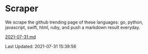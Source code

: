 # Scraper

We scrape the github trending page of these languages: go, python, javascript, swift, html, ruby, and push a markdown result everyday.

[2021-07-31.md](https://github.com/henson/Scraper/blob/master/2021-07-31.md)

Last Updated: 2021-07-31 15:39:56